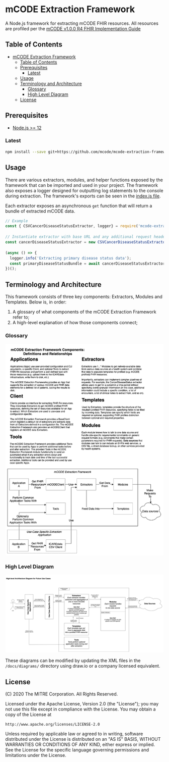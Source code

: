 # mCODE Extraction Framework

A Node.js framework for extracting mCODE FHIR resources. All resources are profiled per the [mCODE v1.0.0 R4 FHIR Implementation Guide](https://mcodeinitiative.github.io/index.html)

## Table of Contents

- [mCODE Extraction Framework](#mcode-extraction-framework)
  - [Table of Contents](#table-of-contents)
  - [Prerequisites](#prerequisites)
    - [Latest](#latest)
  - [Usage](#usage)
  - [Terminology and Architecture](#terminology-and-architecture)
    - [Glossary](#glossary)
    - [High Level Diagram](#high-level-diagram)
  - [License](#license)

## Prerequisites

- [Node.js >= 12](https://nodejs.org/en/)

### Latest

```bash
npm install --save git+https://github.com/mcode/mcode-extraction-framework.git
```

## Usage

There are various extractors, modules, and helper functions exposed by the framework that can be imported and used in your project. The framework also exposes a logger designed for outputting log statements to the console during extraction. The framework's exports can be seen in the [index.js file](https://github.com/mcode/mcode-extraction-framework/blob/master/src/index.js).

Each extractor exposes an asynchronous `get` function that will return a bundle of extracted mCODE data.

``` JavaScript
// Example
const { CSVCancerDiseaseStatusExtractor, logger} = require('mcode-extraction-framework');

// Instantiate extractor with base URL and any additional request headers
const cancerDiseaseStatusExtractor = new CSVCancerDiseaseStatusExtractor('path-to-csv');

(async () => {
  logger.info('Extracting primary disease status data');
  const primaryDiseaseStatusBundle = await cancerDiseaseStatusExtractor.get({ mrn: 'some-mrn' });
})();
```

## Terminology and Architecture

This framework consists of three key components: Extractors, Modules and Templates. Below is, in order:

1. A glossary of what components of the mCODE Extraction Framework refer to;
2. A high-level explanation of how those components connect;

### Glossary

![Image detailing exact definitions of what is meant by Client, Extractor, Module and Template](./docs/diagrams/20_11_23_steam-terminology-breakdown.png)

### High Level Diagram

![High-level architecture diagram, detailing exactly how Clients, Extractors, Modules, Templates and various web services communicate with one another](./docs/diagrams/20_11_23_steam-high-level-arch.png)

These diagrams can be modified by updating the XML files in the `/docs/diagrams/` directory using draw.io or a company licensed equivalent.

## License

(C) 2020 The MITRE Corporation. All Rights Reserved.

Licensed under the Apache License, Version 2.0 (the "License"); you may not use this file except in compliance with the License. You may obtain a copy of the License at

    http://www.apache.org/licenses/LICENSE-2.0

Unless required by applicable law or agreed to in writing, software distributed under the License is distributed on an "AS IS" BASIS, WITHOUT WARRANTIES OR CONDITIONS OF ANY KIND, either express or implied. See the License for the specific language governing permissions and limitations under the License.
